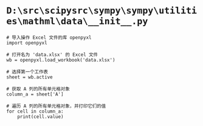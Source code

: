 # `D:\src\scipysrc\sympy\sympy\utilities\mathml\data\__init__.py`

```
# 导入操作 Excel 文件的库 openpyxl
import openpyxl

# 打开名为 'data.xlsx' 的 Excel 文件
wb = openpyxl.load_workbook('data.xlsx')

# 选择第一个工作表
sheet = wb.active

# 获取 A 列的所有单元格对象
column_a = sheet['A']

# 遍历 A 列的所有单元格对象，并打印它们的值
for cell in column_a:
    print(cell.value)
```